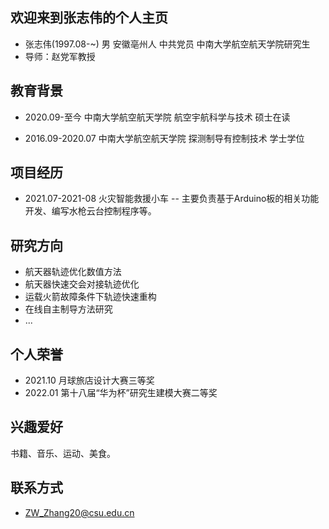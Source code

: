 ## 欢迎来到张志伟的个人主页

- 张志伟(1997.08-~)  男  安徽亳州人 中共党员  中南大学航空航天学院研究生
- 导师：赵党军教授

## 教育背景

- 2020.09-至今   中南大学航空航天学院  航空宇航科学与技术  硕士在读

- 2016.09-2020.07  中南大学航空航天学院  探测制导有控制技术  学士学位

## 项目经历
- 2021.07-2021-08  火灾智能救援小车
-- 主要负责基于Arduino板的相关功能开发、编写水枪云台控制程序等。

## 研究方向
- 航天器轨迹优化数值方法
- 航天器快速交会对接轨迹优化
- 运载火箭故障条件下轨迹快速重构
- 在线自主制导方法研究
- ...


## 个人荣誉
- 2021.10  月球旅店设计大赛三等奖
- 2022.01  第十八届“华为杯”研究生建模大赛二等奖


## 兴趣爱好
书籍、音乐、运动、美食。

## 联系方式
- ZW_Zhang20@csu.edu.cn


